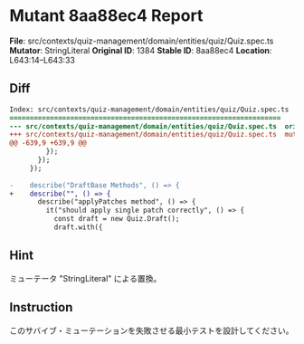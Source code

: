 # Mutant 8aa88ec4 Report

**File**: src/contexts/quiz-management/domain/entities/quiz/Quiz.spec.ts
**Mutator**: StringLiteral
**Original ID**: 1384
**Stable ID**: 8aa88ec4
**Location**: L643:14–L643:33

## Diff

```diff
Index: src/contexts/quiz-management/domain/entities/quiz/Quiz.spec.ts
===================================================================
--- src/contexts/quiz-management/domain/entities/quiz/Quiz.spec.ts	original
+++ src/contexts/quiz-management/domain/entities/quiz/Quiz.spec.ts	mutated #1384
@@ -639,9 +639,9 @@
         });
       });
     });
 
-    describe("DraftBase Methods", () => {
+    describe("", () => {
       describe("applyPatches method", () => {
         it("should apply single patch correctly", () => {
           const draft = new Quiz.Draft();
           draft.with({
```

## Hint

ミューテータ "StringLiteral" による置換。

## Instruction

このサバイブ・ミューテーションを失敗させる最小テストを設計してください。

